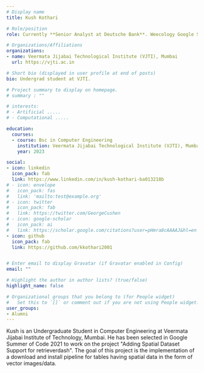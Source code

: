 ```yaml
---
# Display name
title: Kush Kothari

# Role/position
role: Currently **Senior Analyst at Deutsche Bank**. Weecology Google Summer of Code Student

# Organizations/Affiliations
organizations:
- name: Veermata Jijabai Technological Institute (VJTI), Mumbai
  url: https://vjti.ac.in

# Short bio (displayed in user profile at end of posts)
bio: Undergrad student at VJTI.

# Project summary to display on homepage.
# summary : ""

# interests:
# - Artificial .....
# - Computational .....

education:
  courses:
  - course: Bsc in Computer Engineering
    institution: Veermata Jijabai Technological Institute (VJTI), Mumbai
    year: 2023

social:
- icon: linkedin
  icon_pack: fab
  link: https://www.linkedin.com/in/kush-kothari-ba013218b
# - icon: envelope
#   icon_pack: fas
#   link: 'mailto:test@example.org'
# - icon: twitter
#   icon_pack: fab
#   link: https://twitter.com/GeorgeCushen
# - icon: google-scholar
#   icon_pack: ai
#   link: https://scholar.google.com/citations?user=pHmra8cAAAAJ&hl=en
- icon: github
  icon_pack: fab
  link: https://github.com/kkothari2001


# Enter email to display Gravatar (if Gravatar enabled in Config)
email: ""

# Highlight the author in author lists? (true/false)
highlight_name: false

# Organizational groups that you belong to (for People widget)
#   Set this to `[]` or comment out if you are not using People widget.
user_groups:
- Alumni
---
```


Kush is an Undergraduate Student in Computer Engineering at Veermata Jijabai Institute of Technology, Mumbai.
He has been selected in Google Summer of Code 2021 to work on the project "Adding Spatial Dataset Support for retrieverdash".
The goal of this project is the implementation of a download and install pipeline for tables having spatial data in the form of vector images/data.
